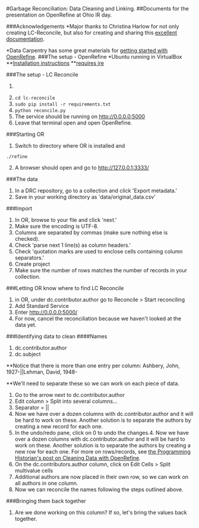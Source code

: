 #Garbage Reconciliation: Data Cleaning and Linking. 
##Documents for the presentation on OpenRefine at Ohio IR day.

###Acknowledgements
*Major thanks to Christina Harlow for not only creating LC-Reconcile, but also for creating and sharing this [excellent documentation](http://christinaharlow.com/openrefine-reconciliation-workshop-c4lmdc). 

*Data Carpentry has some great materials for [getting started with OpenRefine](http://www.datacarpentry.org/OpenRefine-ecology-lesson/01-working-with-openrefine.html).
###The setup - OpenRefine
*Ubuntu running in VirtualBox
**[Installation instructions](https://github.com/OpenRefine/OpenRefine/wiki/Installation-Instructions#linux)
**[requires jre](https://www.digitalocean.com/community/tutorials/how-to-install-java-on-ubuntu-with-apt-get)

###The setup - LC Reconcile

1. ```git clone https://github.com/cmh2166/lc-reconcile.git'''
2. ```cd lc-reconcile```
3. ```sudo pip install -r requirements.txt```
4. ```python reconcile.py```
5. The service should be running on http://0.0.0.0:5000
6. Leave that terminal open and open OpenRefine.

###Starting OR
1. Switch to directory where OR is installed and 

```./refine```

2. A browser should open and go to http://127.0.0.1:3333/

###The data
1. In a DRC repository, go to a collection and click 'Export metadata.'
2. Save in your working directory as 'data/original_data.csv'

###Import
1. In OR, browse to your file and click 'next.'
2. Make sure the encoding is UTF-8.
3. Columns are separated by commas (make sure nothing else is checked). 
4. Check 'parse next 1 line(s) as column headers.'
5. Check 'quotation marks are used to enclose cells containing column separators.'
6. Create project
7. Make sure the number of rows matches the number of records in your collection. 


###Letting OR know where to find LC Reconcile
1. in OR, under dc.contributor.author go to Reconcile > Start reconciling
2. Add Standard Service
3. Enter http://0.0.0.0:5000/
4. For now, cancel the reconciliation because we haven't looked at the data yet.

###Identifying data to clean
####Names
1. dc.contributor.author
2. dc.subject

**Notice that there is more than one entry per column:
Ashbery, John, 1927-||Lehman, David, 1948-

**We'll need to separate these so we can work on each piece of data.
1. Go to the arrow next to dc.contributor.author
2. Edit column > Split into several columns...
3. Separator = ||
4. Now we have over a dozen columns with dc.contributor.author and it will be hard to work on these. Another solution is to separate the authors by creating a new record for each one. 
5. In the undo/redo pane, click on 0 to undo the changes.4. Now we have over a dozen columns with dc.contributor.author and it will be hard to work on these. Another solution is to separate the authors by creating a new row for each one. For more on rows/records, see [the Programming Historian's post on Cleaning Data with OpenRefine](http://programminghistorian.org/lessons/cleaning-data-with-openrefine). 
6. On the dc.contributors.author column, click on Edit Cells > Split multivalue cells
7. Additional authors are now placed in their own row, so we can work on all authors in one column. 
8. Now we can reconcile the names following the steps outlined above.

###Bringing them back together
1. Are we done working on this column? If so, let's bring the values back together.

